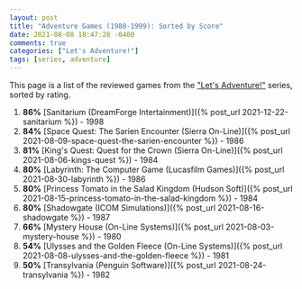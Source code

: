 ```yaml
---
layout: post
title: "Adventure Games (1980-1999): Sorted by Score"
date: 2021-08-08 18:47:28 -0400
comments: true
categories: ["Let's Adventure!"]
tags: [series, adventure]
---
```


This page is a list of the reviewed games from the ["Let's Adventure!"](https://www.alexbevi.com/categories/let-s-adventure/) series, sorted by rating.

1. **86%** [Sanitarium (DreamForge Intertainment)]({% post_url 2021-12-22-sanitarium %}) - 1998
2. **84%** [Space Quest: The Sarien Encounter (Sierra On-Line)]({% post_url 2021-08-09-space-quest-the-sarien-encounter %}) - 1986
3. **81%** [King's Quest: Quest for the Crown (Sierra On-Line)]({% post_url 2021-08-06-kings-quest %}) - 1984
4. **80%** [Labyrinth: The Computer Game (Lucasfilm Games)]({% post_url 2021-08-30-labyrinth %}) - 1986
5. **80%** [Princess Tomato in the Salad Kingdom (Hudson Soft)]({% post_url 2021-08-15-princess-tomato-in-the-salad-kingdom %}) - 1984
6. **80%** [Shadowgate (ICOM Simulations)]({% post_url 2021-08-16-shadowgate %}) - 1987
7. **66%** [Mystery House (On-Line Systems)]({% post_url 2021-08-03-mystery-house %}) - 1980
8. **54%** [Ulysses and the Golden Fleece (On-Line Systems)]({% post_url 2021-08-08-ulysses-and-the-golden-fleece %}) - 1981
9. **50%** [Transylvania (Penguin Software)]({% post_url 2021-08-24-transylvania %}) - 1982
